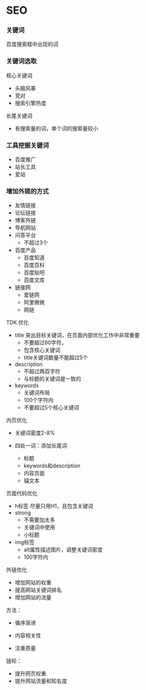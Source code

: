 # SEO

### 关键词

百度搜索框中出现的词

### 关键词选取

核心关键词

* 头脑风暴
* 竞对
* 搜索引擎热度

长尾关键词

* 有搜索量的词，单个词的搜索量较小

### 工具挖掘关键词

* 百度推广
* 站长工具
* 爱站

### 增加外链的方式

* 友情链接
* 论坛链接
* 博客外链
* 导航网站
* 问答平台
  * 不超过3个
* 百度产品
  * 百度知道
  * 百度百科
  * 百度贴吧
  * 百度文库
* 链接网
  * 爱链网
  * 阿里微微
  * 网链

TDK 优化

* title 突出目标关键词，在页面内部优化工作中非常重要
  * 不要超过80字符，
  * 包含核心关键词
  * title关键词数量不能超过5个
* description
  * 不超过两百字符
  * 与标题的关键词是一致的
* keywords
  * 关键词布局
  * 100个字符内
  * 不要超过5个核心关键词

内页优化

* 关键词密度2-8%

* 四处一词：添加长尾词
  
  * 标题
  * keywords和description
  * 内容页面
  * 锚文本

页面代码优化

* h标签 尽量只用H1，且包含关键词
* strong 
  * 不需要加太多
  * 关键词中使用
  * 小标题
* img标签
  * alt属性描述图片，调整关键词密度
  * 100字符内

外链优化

* 增加网站的权重
* 提高网站关键词排名
* 增加网站的流量

方法：

* 循序渐进

* 内容相关性

* 注重质量

链轮：

* 提升网页权重
* 提升网站流量和知名度
